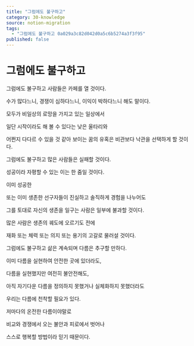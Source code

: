 ```yaml
---
title: "그럼에도 불구하고"
category: 30-knowledge
source: notion-migration
tags:
  - "그럼에도 불구하고 0a029a3c82d042d0a5c6b5274a3f3f95"
published: false
---
```


# 그럼에도 불구하고

그럼에도 불구하고 사람들은 카페를 열 것이다.

수가 많다느니, 경쟁이 심하다느니, 이익이 박하다느니 해도 말이다.

모두가 비일상의 로망을 가지고 있는 일상에서

일단 시작이라도 해 볼 수 있다는 낮은 울타리와

어쩐지 다다르 수 있을 것 같아 보이는 꿈의 유혹은 비관보다 낙관을 선택하게 할 것이다.

그럼에도 불구하고 많은 사람들은 실패할 것이다.

성공이라 자평할 수 있는 이는 한 줌일 것이다.

이미 성공한

또는 이미 생존한 선구자들이 진실하고 솔직하게 경험을 나누어도

그를 토대로 자신의 생존을 일구는 사람은 일부에 불과할 것이다.

많은 사람은 생존의 궤도에 오르기도 전에

재화 또는 체력 또는 의지 또는 용기의 고갈로 물러설 것이다.

그럼에도 불구하고 삶은 계속되며 다름은 추구할 만하다.

이미 다름을 실현하여 안전한 곳에 있더라도,

다름을 실현했지만 여전히 불안전해도,

아직 자기다운 다름을 정의하지 못했거나 실체화하지 못했더라도

우리는 다름에 천착할 필요가 있다.

저마다의 온전한 다름이야말로

비교와 경쟁에서 오는 불안과 피로에서 벗어나

스스로 행복할 방법이라 믿기 때문이다.
